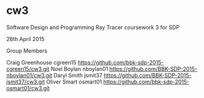 # cw3 
Software Design and Programming
Ray Tracer coursework 3 for SDP

26th April 2015

Group Members 

Craig Greenhouse    cgreen15     https://github.com/bbk-sdp-2015-cgreen15/cw3.git
Noel Boylan         nboylan01    https://github.com/BBK-SDP-2015-nboylan01/cw3.git
Daryl Smith         jsmit37      https://github.com/BBK-SDP-2015-jsmit37/cw3.git
Oliver Smart        osmart01     https://github.com/bbk-sdp-2015-osmart01/cw3.git


